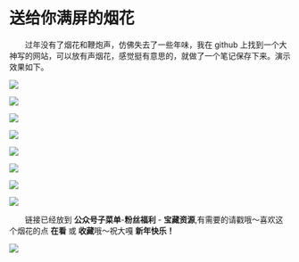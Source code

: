 <!--
 * @Author: your name
 * @Date: 2022-01-30 22:16:13
 * @LastEditTime: 2022-01-31 16:56:29
 * @LastEditors: Please set LastEditors
 * @Description: 打开koroFileHeader查看配置 进行设置: https://github.com/OBKoro1/koro1FileHeader/wiki/%E9%85%8D%E7%BD%AE
 * @FilePath: /Code/Markdown 源代码/2022.01.31 烟花模拟器/烟花模拟器.md
-->


# 送给你满屏的烟花

&emsp;&emsp;过年没有了烟花和鞭炮声，仿佛失去了一些年味，我在 github 上找到一个大神写的网站，可以放有声烟花，感觉挺有意思的，就做了一个笔记保存下来。演示效果如下。

![](https://mmbiz.qpic.cn/sz_mmbiz_png/WefE7OF5zK90gboa3KpjYWgrYI5ae9qtAIRNn3BKzBtdhEzkpfcgWXeYMaJysicgsbj4Qur67W2lQWzu7lFvEHg/0?wx_fmt=png)


![](https://mmbiz.qpic.cn/sz_mmbiz_png/WefE7OF5zK90gboa3KpjYWgrYI5ae9qtByvpicddPI9c0tn7wM19c9NGcwaMNUhhObWq9lGCyFX8UbunAQ1wg3g/0?wx_fmt=png)

![](https://mmbiz.qpic.cn/sz_mmbiz_png/WefE7OF5zK90gboa3KpjYWgrYI5ae9qtVV8D9Zaejice2lJj476PgdlUEDDqbTduEDrMD616Dh0T1gnuyoibT8tA/0?wx_fmt=png)

![](https://mmbiz.qpic.cn/sz_mmbiz_png/WefE7OF5zK90gboa3KpjYWgrYI5ae9qtul98jkoiboXNJoPJHQNxF4JYB7XWcfmrTiaYiafPY5W0wMnzBKOsdn9UQ/0?wx_fmt=png)

![](https://mmbiz.qpic.cn/sz_mmbiz_png/WefE7OF5zK90gboa3KpjYWgrYI5ae9qtBoF6pkn5GOict2SLcj42hmaSiaAuBBQbX2hAUicTLLxP0XVL3lXm6NdlA/0?wx_fmt=png)

![](https://mmbiz.qpic.cn/sz_mmbiz_png/WefE7OF5zK90gboa3KpjYWgrYI5ae9qtKw3waB04V36glCxP5iaTQGsZQKWZLzVowEIgjvvQpCqBiagrQ66Sg2qA/0?wx_fmt=png)

![](https://mmbiz.qpic.cn/sz_mmbiz_png/WefE7OF5zK90gboa3KpjYWgrYI5ae9qtv45J64Fu2grWwgeq3nzJicdqea1DBubJ6uia1mScqcqUibXXPTcMIMMqg/0?wx_fmt=png)




![](https://mmbiz.qpic.cn/sz_mmbiz_png/WefE7OF5zK8IrQcRb70hnNph36C6PoRrlbNEbWqUicWam976ZGuy8WiaslekuXkEGloN12FoHentoJUHVDMunbbg/0?wx_fmt=png)


&emsp;&emsp;链接已经放到 **公众号子菜单**-**粉丝福利** - **宝藏资源**,有需要的请戳哦～喜欢这个烟花的点 **在看** 或 **收藏**哦～祝大嘎 **新年快乐！**

![](https://mmbiz.qpic.cn/sz_mmbiz_png/WefE7OF5zK9m9wbpQHiarJ1Zbt1eyKDfWEUmt6YHowBicSb5fIpr9q5AvWvK6xqJEDTs4vxqLicCeCg2sJiaZh7Ofg/0?wx_fmt=png)
